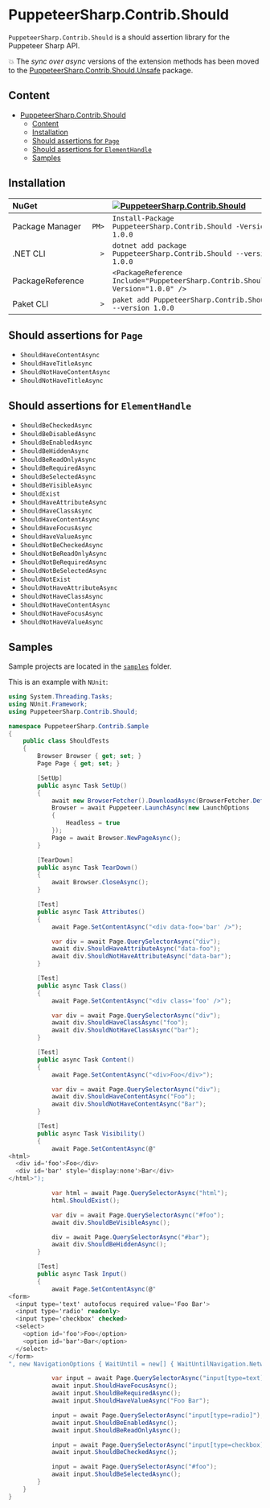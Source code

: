 # PuppeteerSharp.Contrib.Should

`PuppeteerSharp.Contrib.Should` is a should assertion library for the Puppeteer Sharp API.

:boom: The _sync over async_ versions of the extension methods has been moved to the [PuppeteerSharp.Contrib.Should.Unsafe](PuppeteerSharp.Contrib.Should.Unsafe.md) package.

## Content

- [PuppeteerSharp.Contrib.Should](#puppeteersharpcontribshould)
  - [Content](#content)
  - [Installation](#installation)
  - [Should assertions for `Page`](#should-assertions-for-page)
  - [Should assertions for `ElementHandle`](#should-assertions-for-elementhandle)
  - [Samples](#samples)

## Installation

| NuGet            |       | [![PuppeteerSharp.Contrib.Should][1]][2]                                       |
| :--------------- | ----: | :----------------------------------------------------------------------------- |
| Package Manager  | `PM>` | `Install-Package PuppeteerSharp.Contrib.Should -Version 1.0.0`                 |
| .NET CLI         | `>`   | `dotnet add package PuppeteerSharp.Contrib.Should --version 1.0.0`             |
| PackageReference |       | `<PackageReference Include="PuppeteerSharp.Contrib.Should" Version="1.0.0" />` |
| Paket CLI        | `>`   | `paket add PuppeteerSharp.Contrib.Should --version 1.0.0`                      |

[1]: https://img.shields.io/nuget/v/PuppeteerSharp.Contrib.Should.svg?label=PuppeteerSharp.Contrib.Should
[2]: https://www.nuget.org/packages/PuppeteerSharp.Contrib.Should

## Should assertions for `Page`

* `ShouldHaveContentAsync`
* `ShouldHaveTitleAsync`
* `ShouldNotHaveContentAsync`
* `ShouldNotHaveTitleAsync`

## Should assertions for `ElementHandle`

* `ShouldBeCheckedAsync`
* `ShouldBeDisabledAsync`
* `ShouldBeEnabledAsync`
* `ShouldBeHiddenAsync`
* `ShouldBeReadOnlyAsync`
* `ShouldBeRequiredAsync`
* `ShouldBeSelectedAsync`
* `ShouldBeVisibleAsync`
* `ShouldExist`
* `ShouldHaveAttributeAsync`
* `ShouldHaveClassAsync`
* `ShouldHaveContentAsync`
* `ShouldHaveFocusAsync`
* `ShouldHaveValueAsync`
* `ShouldNotBeCheckedAsync`
* `ShouldNotBeReadOnlyAsync`
* `ShouldNotBeRequiredAsync`
* `ShouldNotBeSelectedAsync`
* `ShouldNotExist`
* `ShouldNotHaveAttributeAsync`
* `ShouldNotHaveClassAsync`
* `ShouldNotHaveContentAsync`
* `ShouldNotHaveFocusAsync`
* `ShouldNotHaveValueAsync`

## Samples

Sample projects are located in the [`samples`](/samples/) folder.

This is an example with `NUnit`:

```csharp
using System.Threading.Tasks;
using NUnit.Framework;
using PuppeteerSharp.Contrib.Should;

namespace PuppeteerSharp.Contrib.Sample
{
    public class ShouldTests
    {
        Browser Browser { get; set; }
        Page Page { get; set; }

        [SetUp]
        public async Task SetUp()
        {
            await new BrowserFetcher().DownloadAsync(BrowserFetcher.DefaultRevision);
            Browser = await Puppeteer.LaunchAsync(new LaunchOptions
            {
                Headless = true
            });
            Page = await Browser.NewPageAsync();
        }

        [TearDown]
        public async Task TearDown()
        {
            await Browser.CloseAsync();
        }

        [Test]
        public async Task Attributes()
        {
            await Page.SetContentAsync("<div data-foo='bar' />");

            var div = await Page.QuerySelectorAsync("div");
            await div.ShouldHaveAttributeAsync("data-foo");
            await div.ShouldNotHaveAttributeAsync("data-bar");
        }

        [Test]
        public async Task Class()
        {
            await Page.SetContentAsync("<div class='foo' />");

            var div = await Page.QuerySelectorAsync("div");
            await div.ShouldHaveClassAsync("foo");
            await div.ShouldNotHaveClassAsync("bar");
        }

        [Test]
        public async Task Content()
        {
            await Page.SetContentAsync("<div>Foo</div>");

            var div = await Page.QuerySelectorAsync("div");
            await div.ShouldHaveContentAsync("Foo");
            await div.ShouldNotHaveContentAsync("Bar");
        }

        [Test]
        public async Task Visibility()
        {
            await Page.SetContentAsync(@"
<html>
  <div id='foo'>Foo</div>
  <div id='bar' style='display:none'>Bar</div>
</html>");

            var html = await Page.QuerySelectorAsync("html");
            html.ShouldExist();

            var div = await Page.QuerySelectorAsync("#foo");
            await div.ShouldBeVisibleAsync();

            div = await Page.QuerySelectorAsync("#bar");
            await div.ShouldBeHiddenAsync();
        }

        [Test]
        public async Task Input()
        {
            await Page.SetContentAsync(@"
<form>
  <input type='text' autofocus required value='Foo Bar'>
  <input type='radio' readonly>
  <input type='checkbox' checked>
  <select>
    <option id='foo'>Foo</option>
    <option id='bar'>Bar</option>
  </select>
</form>
", new NavigationOptions { WaitUntil = new[] { WaitUntilNavigation.Networkidle0 } });

            var input = await Page.QuerySelectorAsync("input[type=text]");
            await input.ShouldHaveFocusAsync();
            await input.ShouldBeRequiredAsync();
            await input.ShouldHaveValueAsync("Foo Bar");

            input = await Page.QuerySelectorAsync("input[type=radio]");
            await input.ShouldBeEnabledAsync();
            await input.ShouldBeReadOnlyAsync();

            input = await Page.QuerySelectorAsync("input[type=checkbox]");
            await input.ShouldBeCheckedAsync();

            input = await Page.QuerySelectorAsync("#foo");
            await input.ShouldBeSelectedAsync();
        }
    }
}
```
